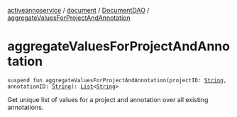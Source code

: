 [activeannoservice](../../index.md) / [document](../index.md) / [DocumentDAO](index.md) / [aggregateValuesForProjectAndAnnotation](./aggregate-values-for-project-and-annotation.md)

# aggregateValuesForProjectAndAnnotation

`suspend fun aggregateValuesForProjectAndAnnotation(projectID: `[`String`](https://kotlinlang.org/api/latest/jvm/stdlib/kotlin/-string/index.html)`, annotationID: `[`String`](https://kotlinlang.org/api/latest/jvm/stdlib/kotlin/-string/index.html)`): `[`List`](https://kotlinlang.org/api/latest/jvm/stdlib/kotlin.collections/-list/index.html)`<`[`String`](https://kotlinlang.org/api/latest/jvm/stdlib/kotlin/-string/index.html)`>`

Get unique list of values for a project and annotation over all existing annotations.

